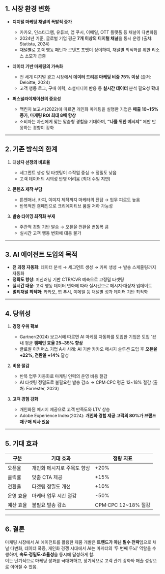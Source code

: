 
## 1. 시장 환경 변화

- **디지털 마케팅 채널의 폭발적 증가**  
  - 카카오, 인스타그램, 유튜브, 앱 푸시, 이메일, OTT 플랫폼 등 채널이 다변화됨  
  - 2024년 기준, 글로벌 기업 평균 **7개 이상의 디지털 채널**을 동시 운영 (출처: Statista, 2024)  
  - 채널별로 고객 행동 패턴과 콘텐츠 포맷이 상이하여, 채널별 최적화를 위한 리소스 소모가 급증

- **데이터 기반 마케팅의 가속화**  
  - 전 세계 디지털 광고 시장에서 **데이터 드리븐 마케팅 비중 75% 이상** (출처: Deloitte, 2024)  
  - 고객 행동 로그, 구매 이력, 소셜미디어 반응 등 **실시간 데이터** 분석 필요성 확대

- **퍼스널라이제이션의 중요성**  
  - 맥킨지 보고서(2022)에 따르면 개인화 마케팅을 실행한 기업은 **매출 10~15% 증가, 마케팅 ROI 최대 8배 향상**  
  - 소비자는 자신에게 맞는 맞춤형 경험을 기대하며, **“나를 위한 메시지”** 에만 반응하는 경향이 강화

---

## 2. 기존 방식의 한계

1. **대상자 선정의 비효율**  
   - 세그먼트 생성 및 타겟팅이 수작업 중심 → 정밀도 낮음  
   - 고객 데이터의 시의성 반영 어려움 (최대 수일 지연)

2. **콘텐츠 제작 부담**  
   - 톤앤매너, 카피, 이미지 제작까지 마케터의 전담 → 업무 피로도 높음  
   - 반복적인 캠페인으로 크리에이티브 품질 저하 가능성

3. **발송 타이밍 최적화 부재**  
   - 주관적 경험 기반 발송 → 오픈율·전환율 변동폭 큼  
   - 실시간 고객 행동 변화에 대응 불가

---

## 3. AI 에이전트 도입의 목적

- **전 과정 자동화**: 데이터 분석 → 세그먼트 생성 → 카피 생성 → 발송 스케줄링까지 자동화  
- **정확도 향상**: 머신러닝 기반 CTR/CVR 예측으로 고정밀 타겟팅  
- **실시간 대응**: 고객 행동 데이터 변화에 따라 실시간으로 메시지·대상자 업데이트  
- **멀티채널 최적화**: 카카오, 앱 푸시, 이메일 등 채널별 성과 데이터 기반 최적화

---

## 4. 당위성

1. **경쟁 우위 확보**  
   - Gartner(2024) 보고서에 따르면 AI 마케팅 자동화를 도입한 기업은 도입 1년 내 평균 **캠페인 효율 25~35% 향상**  
   - 글로벌 이커머스 기업 A사 사례: AI 기반 카카오 메시지 솔루션 도입 후 **오픈율 +22%, 전환율 +14%** 달성

2. **비용 절감**  
   - 반복 업무 자동화로 마케팅 인력의 운영 비용 절감  
   - AI 타겟팅 정밀도로 불필요한 발송 감소 → CPM·CPC 평균 12~18% 절감 (출처: Forrester, 2023)

3. **고객 경험 강화**  
   - 개인화된 메시지 제공으로 고객 만족도와 LTV 상승  
   - Adobe Experience Index(2024): **개인화 경험 제공 고객의 80%가 브랜드 재구매 의사 있음**

---

## 5. 기대 효과

| 구분 | 기대 효과 | 정량 지표 |
|------|-----------|-----------|
| 오픈율 | 개인화 메시지로 주목도 향상 | +20% |
| 클릭률 | 맞춤 CTA 제공 | +15% |
| 전환율 | 타겟팅 정밀도 개선 | +10% |
| 운영 효율 | 마케터 업무 시간 절감 | -50% |
| 예산 효율 | 불필요 발송 감소 | CPM·CPC 12~18% 절감 |

---

## 6. 결론

마케팅 시장에서 AI 에이전트를 활용한 제품 개발은 **트렌드가 아닌 필수 전략**임으로 채널 다변화, 데이터 폭증, 개인화 경쟁 시대에서 AI는 마케터의 ‘두 번째 두뇌’ 역할을 수행하며, **속도·정밀도·효율성**을 동시에 달성하게 함.  
이는 단기적으로 마케팅 성과를 극대화하고, 장기적으로 고객 관계 강화와 매출 성장으로 이어질 수 있음.